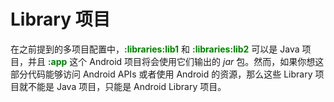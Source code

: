 # Library 项目

在之前提到的多项目配置中，**<font color='green'>:libraries:lib1</font>** 和 **<font color='green'>:libraries:lib2</font>** 可以是 Java 项目，并且 **<font color='green'>:app</font>** 这个 Android 项目将会使用它们输出的 *jar* 包。然而，如果你想这部分代码能够访问 Android APIs 或者使用 Android 的资源，那么这些 Library 项目就不能是 Java 项目，只能是 Android Library 项目。